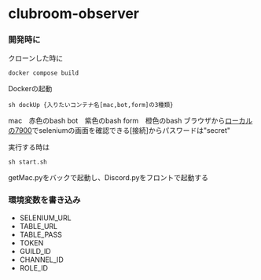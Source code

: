 # clubroom-observer

### 開発時に
クローンした時に
```
docker compose build
```
Dockerの起動
```
sh dockUp {入りたいコンテナ名[mac,bot,form]の3種類}
```
mac　赤色のbash
bot　紫色のbash
form　橙色のbash
ブラウザから[ローカルの7900](http://localhost:7900/)でseleniumの画面を確認できる[接続]からパスワードは"secret"

実行する時は
```
sh start.sh
```
getMac.pyをバックで起動し、Discord.pyをフロントで起動する

### 環境変数を書き込み
- SELENIUM_URL
- TABLE_URL
- TABLE_PASS
- TOKEN
- GUILD_ID
- CHANNEL_ID
- ROLE_ID